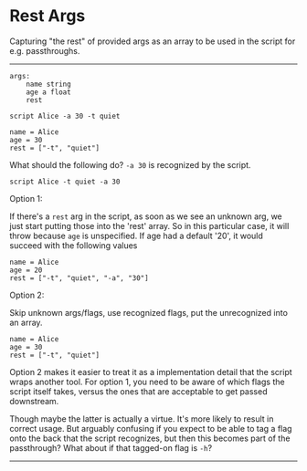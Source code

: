 # Rest Args

Capturing "the rest" of provided args as an array to be used in the script for e.g. passthroughs.

---

```rad
args:
    name string
    age a float
    rest
```

```
script Alice -a 30 -t quiet
```

```
name = Alice
age = 30
rest = ["-t", "quiet"]
```

What should the following do? `-a 30` is recognized by the script.

```
script Alice -t quiet -a 30
```

Option 1:

If there's a `rest` arg in the script, as soon as we see an unknown arg, we just start putting those into the 'rest' array.
So in this particular case, it will throw because `age` is unspecified. 
If age had a default '20', it would succeed with the following values 

```
name = Alice
age = 20
rest = ["-t", "quiet", "-a", "30"]
```

Option 2:

Skip unknown args/flags, use recognized flags, put the unrecognized into an array.

```
name = Alice
age = 30
rest = ["-t", "quiet"]
```

Option 2 makes it easier to treat it as a implementation detail that the script wraps another tool. For option 1, you need to be aware of which flags the script itself takes, versus the ones that are acceptable to get passed downstream.

Though maybe the latter is actually a virtue. It's more likely to result in correct usage. But arguably confusing if you expect to be able to tag a flag onto the back that the script recognizes, but then this becomes part of the passthrough? What about if that tagged-on flag is `-h`?

---
